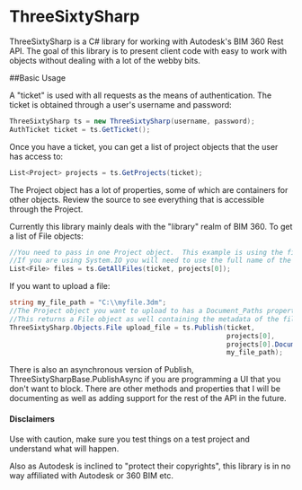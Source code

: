 ThreeSixtySharp
===============

ThreeSixtySharp is a C# library for working with Autodesk's BIM 360 Rest API.  The goal of this library is to present client code with easy to work with objects without dealing with a lot of the webby bits.


##Basic Usage

A "ticket" is used with all requests as the means of authentication.  The ticket is obtained through a user's username and password:

```C#
ThreeSixtySharp ts = new ThreeSixtySharp(username, password);
AuthTicket ticket = ts.GetTicket();
```

Once you have a ticket, you can get a list of project objects that the user has access to:

```C#
List<Project> projects = ts.GetProjects(ticket);
```

The Project object has a lot of properties, some of which are containers for other objects.  Review the source to see everything that is accessible through the Project.  

Currently this library mainly deals with the "library" realm of BIM 360.  To get a list of File objects:

```C#
//You need to pass in one Project object.  This example is using the first one from the example above.
//If you are using System.IO you will need to use the full name of the File object ThreeSixtySharp.Objects.File.
List<File> files = ts.GetAllFiles(ticket, projects[0]);
```

If you want to upload a file:

```C#
string my_file_path = "C:\\myfile.3dm";
//The Project object you want to upload to has a Document_Paths property that is a list of Document_Path instances.
//This returns a File object as well containing the metadata of the file you just uploaded.
ThreeSixtySharp.Objects.File upload_file = ts.Publish(ticket, 
                                                      projects[0], 
                                                      projects[0].Document_Paths[0],
                                                      my_file_path);
```

There is also an asynchronous version of Publish, ThreeSixtySharpBase.PublishAsync if you are programming a UI that you don't want to block. There are other methods and properties that I will be documenting as well as adding support for the rest of the API in the future.

#### Disclaimers

Use with caution, make sure you test things on a test project and understand what will happen.

Also as Autodesk is inclined to "protect  their copyrights", this library is in no way affiliated with Autodesk or 360 BIM etc.

